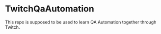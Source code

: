 # TwitchQaAutomation
This repo is supposed to be used to learn QA Automation together through Twitch.
